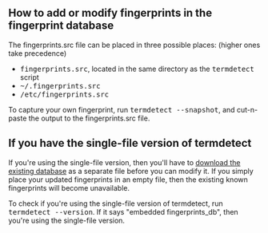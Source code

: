 ## How to add or modify fingerprints in the fingerprint database

The fingerprints.src file can be placed in three possible places: (higher ones take precedence)

* <tt>fingerprints.src</tt>, located in the same directory as the <tt>termdetect</tt> script
* <tt>~/.fingerprints.src</tt>
* <tt>/etc/fingerprints.src</tt>

To capture your own fingerprint, run <tt>termdetect --snapshot</tt>, and cut-n-paste the output to the fingerprints.src file.

## If you have the single-file version of termdetect

If you're using the single-file version, then you'll have to [download the existing database](https://github.com/DeeNewcum/termdetect/raw/release/src/fingerprints.src) as a separate file before you can modify it.  If you simply place your updated fingerprints in an empty file, then the existing known fingerprints will become unavailable.

To check if you're using the single-file version of termdetect, run <tt>termdetect --version</tt>.  If it says "embedded fingerprints_db", then you're using the single-file version.
